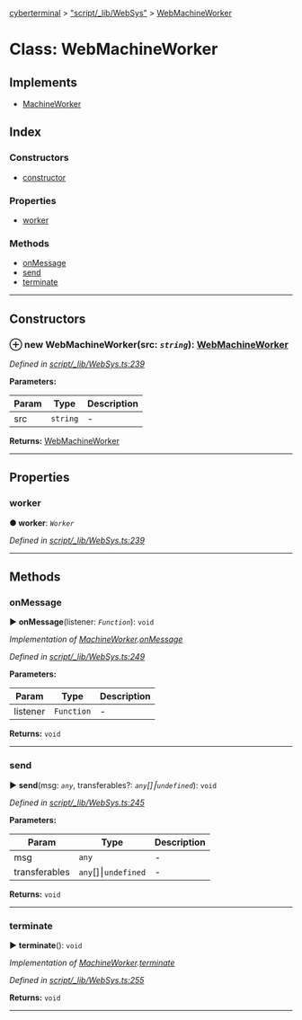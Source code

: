 [cyberterminal](../README.md) > ["script/_lib/WebSys"](../modules/_script__lib_websys_.md) > [WebMachineWorker](../classes/_script__lib_websys_.webmachineworker.md)



# Class: WebMachineWorker

## Implements

* [MachineWorker](../interfaces/_script__lib_machineworker_.machineworker.md)

## Index

### Constructors

* [constructor](_script__lib_websys_.webmachineworker.md#constructor)


### Properties

* [worker](_script__lib_websys_.webmachineworker.md#worker)


### Methods

* [onMessage](_script__lib_websys_.webmachineworker.md#onmessage)
* [send](_script__lib_websys_.webmachineworker.md#send)
* [terminate](_script__lib_websys_.webmachineworker.md#terminate)



---
## Constructors
<a id="constructor"></a>


### ⊕ **new WebMachineWorker**(src: *`string`*): [WebMachineWorker](_script__lib_websys_.webmachineworker.md)


*Defined in [script/_lib/WebSys.ts:239](https://github.com/FantasyInternet/cyberterminal/blob/HEAD/src/script/_lib/WebSys.ts#L239)*



**Parameters:**

| Param | Type | Description |
| ------ | ------ | ------ |
| src | `string`   |  - |





**Returns:** [WebMachineWorker](_script__lib_websys_.webmachineworker.md)

---


## Properties
<a id="worker"></a>

###  worker

**●  worker**:  *`Worker`* 

*Defined in [script/_lib/WebSys.ts:239](https://github.com/FantasyInternet/cyberterminal/blob/HEAD/src/script/_lib/WebSys.ts#L239)*





___


## Methods
<a id="onmessage"></a>

###  onMessage

► **onMessage**(listener: *`Function`*): `void`



*Implementation of [MachineWorker](../interfaces/_script__lib_machineworker_.machineworker.md).[onMessage](../interfaces/_script__lib_machineworker_.machineworker.md#onmessage)*

*Defined in [script/_lib/WebSys.ts:249](https://github.com/FantasyInternet/cyberterminal/blob/HEAD/src/script/_lib/WebSys.ts#L249)*



**Parameters:**

| Param | Type | Description |
| ------ | ------ | ------ |
| listener | `Function`   |  - |





**Returns:** `void`





___

<a id="send"></a>

###  send

► **send**(msg: *`any`*, transferables?: *`any`[]⎮`undefined`*): `void`



*Defined in [script/_lib/WebSys.ts:245](https://github.com/FantasyInternet/cyberterminal/blob/HEAD/src/script/_lib/WebSys.ts#L245)*



**Parameters:**

| Param | Type | Description |
| ------ | ------ | ------ |
| msg | `any`   |  - |
| transferables | `any`[]⎮`undefined`   |  - |





**Returns:** `void`





___

<a id="terminate"></a>

###  terminate

► **terminate**(): `void`



*Implementation of [MachineWorker](../interfaces/_script__lib_machineworker_.machineworker.md).[terminate](../interfaces/_script__lib_machineworker_.machineworker.md#terminate)*

*Defined in [script/_lib/WebSys.ts:255](https://github.com/FantasyInternet/cyberterminal/blob/HEAD/src/script/_lib/WebSys.ts#L255)*





**Returns:** `void`





___


